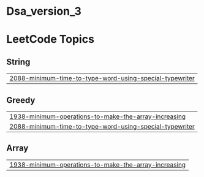 # Dsa_version_3
<!---LeetCode Topics Start-->
# LeetCode Topics
## String
|  |
| ------- |
| [2088-minimum-time-to-type-word-using-special-typewriter](https://github.com/punishermortal/Dsa_version_3/tree/master/2088-minimum-time-to-type-word-using-special-typewriter) |
## Greedy
|  |
| ------- |
| [1938-minimum-operations-to-make-the-array-increasing](https://github.com/punishermortal/Dsa_version_3/tree/master/1938-minimum-operations-to-make-the-array-increasing) |
| [2088-minimum-time-to-type-word-using-special-typewriter](https://github.com/punishermortal/Dsa_version_3/tree/master/2088-minimum-time-to-type-word-using-special-typewriter) |
## Array
|  |
| ------- |
| [1938-minimum-operations-to-make-the-array-increasing](https://github.com/punishermortal/Dsa_version_3/tree/master/1938-minimum-operations-to-make-the-array-increasing) |
<!---LeetCode Topics End-->